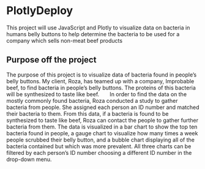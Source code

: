 # PlotlyDeploy
This project will use JavaScript and Plotly to visualize data on bacteria in humans belly buttons to help determine the bacteria to be used for a company which sells non-meat beef products

## Purpose off the project
The purpose of this project is to visualize data of bacteria found in people’s belly buttons. My client, Roza, has teamed up with a company, Improbable beef, to find bacteria in people’s belly buttons. The proteins of this bacteria will be synthesized to taste like beef. 
&nbsp;&nbsp;&nbsp;&nbsp;&nbsp;&nbsp;In order to find the data on the mostly commonly found bacteria, Roza conducted a study to gather bacteria from people. She assigned each person an ID number and matched their bacteria to them. From this data, if a bacteria is found to be synthesized to taste like beef, Roza can contact the people to gather further bacteria from them. The data is visualized in a bar chart to show the top ten bacteria found in people, a gauge chart to visualize how many times a week people scrubbed their belly button, and a bubble chart displaying all of the bacteria contained but which was more prevalent. All three charts can be filtered by each person’s ID number choosing a different ID number in the drop-down menu. 
